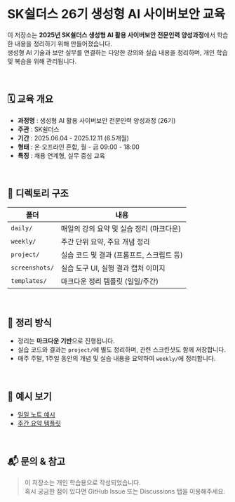 <br/>

# SK쉴더스 26기 생성형 AI 사이버보안 교육

이 저장소는 **2025년 SK쉴더스 생성형 AI 활용 사이버보안 전문인력 양성과정**에서 학습한 내용을 정리하기 위해 만들어졌습니다.  
생성형 AI 기술과 보안 실무를 연결하는 다양한 강의와 실습 내용을 정리하며, 개인 학습 및 복습을 위해 관리됩니다.

<br/>

## 🗓 교육 개요

- **과정명** : 생성형 AI 활용 사이버보안 전문인력 양성과정 (26기)
- **주관** : SK쉴더스
- **기간** : 2025.06.04 - 2025.12.11 (6.5개월)
- **형태** : 온·오프라인 혼합, 월 - 금 09:00 - 18:00
- **특징** : 채용 연계형, 실무 중심 교육

<br/>

## 📁 디렉토리 구조

| 폴더 | 내용 |
|------|------|
| `daily/` | 매일의 강의 요약 및 실습 정리 (마크다운) |
| `weekly/` | 주간 단위 요약, 주요 개념 정리 |
| `project/` | 실습 코드 및 결과 (프롬프트, 스크립트 등) |
| `screenshots/` | 실습 도구 UI, 실행 결과 캡처 이미지 |
| `templates/` | 마크다운 정리 템플릿 (일일/주간) |

<br/>

## 📝 정리 방식

- 정리는 **마크다운 기반**으로 진행됩니다.
- 실습 코드와 결과는 `project/`에 별도 정리하며, 관련 스크린샷도 함께 저장합니다.
- 매주 주말, 1주일 동안의 개념 및 실습 내용을 요약하여 `weekly/`에 정리합니다.

<br/>

## 📌 예시 보기

- [일일 노트 예시](templates/daily-template.md)
- [주간 요약 템플릿](templates/weekly-template.md)

<br/>

## 📬 문의 & 참고

> 이 저장소는 개인 학습용으로 작성되었습니다.  
> 혹시 궁금한 점이 있다면 GitHub Issue 또는 Discussions 탭을 이용해주세요.
